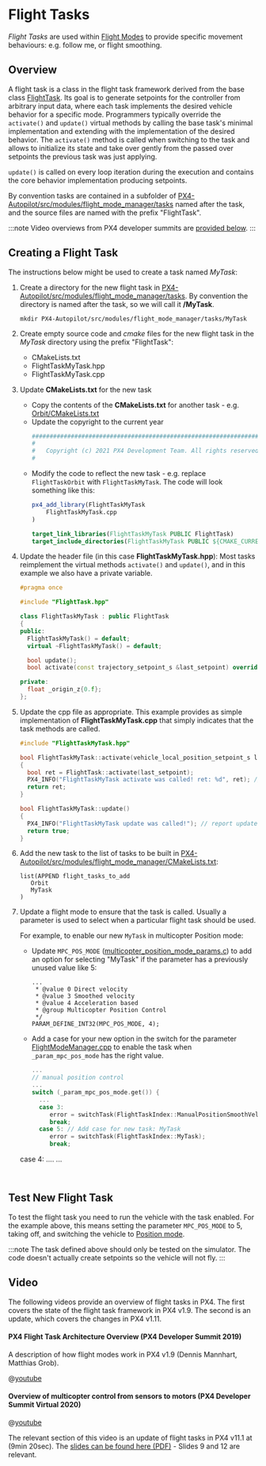 # Flight Tasks

*Flight Tasks* are used within [Flight Modes](../concept/flight_modes.md) to provide specific movement behaviours: e.g. follow me, or flight smoothing.


## Overview

A flight task is a class in the flight task framework derived from the base class [FlightTask](https://github.com/PX4/PX4-Autopilot/blob/main/src/modules/flight_mode_manager/tasks/FlightTask/FlightTask.hpp). Its goal is to generate setpoints for the controller from arbitrary input data, where each task implements the desired vehicle behavior for a specific mode.
Programmers typically override the `activate()` and `update()` virtual methods by calling the base task's minimal implementation and extending with the implementation of the desired behavior.
The `activate()` method is called when switching to the task and allows to initialize its state and take over gently from the passed over setpoints the previous task was just applying.

`update()` is called on every loop iteration during the execution and contains the core behavior implementation producing setpoints.

By convention tasks are contained in a subfolder of [PX4-Autopilot/src/modules/flight_mode_manager/tasks](https://github.com/PX4/PX4-Autopilot/tree/main/src/modules/flight_mode_manager/tasks) named after the task, and the source files are named with the prefix "FlightTask".

:::note
Video overviews from PX4 developer summits are [provided below](#video).
:::


## Creating a Flight Task

The instructions below might be used to create a task named *MyTask*:

1. Create a directory for the new flight task in [PX4-Autopilot/src/modules/flight_mode_manager/tasks](https://github.com/PX4/PX4-Autopilot/tree/main/src/modules/flight_mode_manager/tasks).
   By convention the directory is named after the task, so we will call it **/MyTask**.
   ```
   mkdir PX4-Autopilot/src/modules/flight_mode_manager/tasks/MyTask
   ```
2. Create empty source code and *cmake* files for the new flight task in the *MyTask* directory using the prefix "FlightTask":
   - CMakeLists.txt
   - FlightTaskMyTask.hpp
   - FlightTaskMyTask.cpp
3. Update **CMakeLists.txt** for the new task
   - Copy the contents of the **CMakeLists.txt** for another task - e.g. [Orbit/CMakeLists.txt](https://github.com/PX4/PX4-Autopilot/blob/main/src/modules/flight_mode_manager/tasks/Orbit/CMakeLists.txt)
   - Update the copyright to the current year
     ```cmake   
     ############################################################################
     #
     #   Copyright (c) 2021 PX4 Development Team. All rights reserved.
     #
     ```
   - Modify the code to reflect the new task - e.g. replace `FlightTaskOrbit` with `FlightTaskMyTask`.
     The code will look something like this:
     ```cmake 
     px4_add_library(FlightTaskMyTask
         FlightTaskMyTask.cpp
     )

     target_link_libraries(FlightTaskMyTask PUBLIC FlightTask)
     target_include_directories(FlightTaskMyTask PUBLIC ${CMAKE_CURRENT_SOURCE_DIR})
     ```

4. Update the header file (in this case **FlightTaskMyTask.hpp**):
   Most tasks reimplement the virtual methods `activate()` and `update()`, and in this example we also have a private variable.
   ```cpp
   #pragma once

   #include "FlightTask.hpp"

   class FlightTaskMyTask : public FlightTask
   {
   public:
     FlightTaskMyTask() = default;
     virtual ~FlightTaskMyTask() = default;

     bool update();
     bool activate(const trajectory_setpoint_s &last_setpoint) override;

   private:
     float _origin_z{0.f};
   };
   ```
4. Update the cpp file as appropriate.
   This example provides as simple implementation of **FlightTaskMyTask.cpp** that simply indicates that the task methods are called.
   ```cpp
   #include "FlightTaskMyTask.hpp"

   bool FlightTaskMyTask::activate(vehicle_local_position_setpoint_s last_setpoint)
   {
     bool ret = FlightTask::activate(last_setpoint);
     PX4_INFO("FlightTaskMyTask activate was called! ret: %d", ret); // report if activation was successful
     return ret;
   }

   bool FlightTaskMyTask::update()
   {
     PX4_INFO("FlightTaskMyTask update was called!"); // report update
     return true;
   }
   ```
5. Add the new task to the list of tasks to be built in [PX4-Autopilot/src/modules/flight_mode_manager/CMakeLists.txt](https://github.com/PX4/PX4-Autopilot/blob/main/src/modules/flight_mode_manager/CMakeLists.txt#L40):  
   ```
   list(APPEND flight_tasks_to_add
      Orbit
      MyTask
   )
   ```
6. Update a flight mode to ensure that the task is called. 
   Usually a parameter is used to select when a particular flight task should be used.
   
   For example, to enable our new `MyTask` in multicopter Position mode:
   - Update `MPC_POS_MODE` ([multicopter_position_mode_params.c](https://github.com/PX4/PX4-Autopilot/blob/main/src/modules/mc_pos_control/multicopter_position_mode_params.c)) to add an option for selecting "MyTask" if the parameter has a previously unused value like 5:
     ```
     ...
      * @value 0 Direct velocity
      * @value 3 Smoothed velocity
      * @value 4 Acceleration based
      * @group Multicopter Position Control
      */
     PARAM_DEFINE_INT32(MPC_POS_MODE, 4);
     ``` 
   - Add a case for your new option in the switch for the parameter [FlightModeManager.cpp](https://github.com/PX4/PX4-Autopilot/blob/main/src/modules/flight_mode_manager/FlightModeManager.cpp#L266-L285) to enable the task when `_param_mpc_pos_mode` has the right value.
     ```cpp
     ...
     // manual position control
     ...
     switch (_param_mpc_pos_mode.get()) {
       ...
       case 3:
          error = switchTask(FlightTaskIndex::ManualPositionSmoothVel);
          break;
       case 5: // Add case for new task: MyTask
          error = switchTask(FlightTaskIndex::MyTask);
          break;
	case 4:
	....
     ...
     ```
  

##  Test New Flight Task

To test the flight task you need to run the vehicle with the task enabled.
For the example above, this means setting the parameter `MPC_POS_MODE` to 5, taking off, and switching the vehicle to [Position mode](../flight_modes_mc/position.md).

:::note
The task defined above should only be tested on the simulator. The code doesn't actually create setpoints so the vehicle will not fly.
:::


## Video

The following videos provide an overview of flight tasks in PX4.
The first covers the state of the flight task framework in PX4 v1.9.
The second is an update, which covers the changes in PX4 v1.11.

#### PX4 Flight Task Architecture Overview (PX4 Developer Summit 2019)

A description of how flight modes work in PX4 v1.9 (Dennis Mannhart, Matthias Grob).

@[youtube](https://youtu.be/-dkQG8YLffc) <!-- datestamp:video:youtube:20190704:PX4 Flight Task Architecture Overview — PX4 Developer Summit 2019 -->

#### Overview of multicopter control from sensors to motors (PX4 Developer Summit Virtual 2020)

@[youtube](https://youtu.be/orvng_11ngQ?t=560) <!-- datestamp:video:youtube:20200720:Overview of multicopter control from sensors to motors — PX4 Developer Summit Virtual 2020 From 9min20sec - Section on flight tasks-->

The relevant section of this video is an update of flight tasks in PX4 v11.1 at (9min 20sec).
The [slides can be found here (PDF)](https://static.sched.com/hosted_files/px4developersummitvirtual2020/1b/PX4%20Developer%20Summit%202020%20-%20Overview%20of%20multicopter%20control%20from%20sensors%20to%20motors.pdf) - Slides 9 and 12 are relevant.
